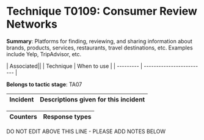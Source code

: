 # Technique T0109: Consumer Review Networks

**Summary**: Platforms for finding, reviewing, and sharing information about brands, products, services, restaurants, travel destinations, etc. Examples include Yelp, TripAdvisor, etc.


| Associated||
| Technique | When to use |
| --------- | ------------------------- |


**Belongs to tactic stage**: TA07


| Incident | Descriptions given for this incident |
| -------- | -------------------- |



| Counters | Response types |
| -------- | -------------- |


DO NOT EDIT ABOVE THIS LINE - PLEASE ADD NOTES BELOW